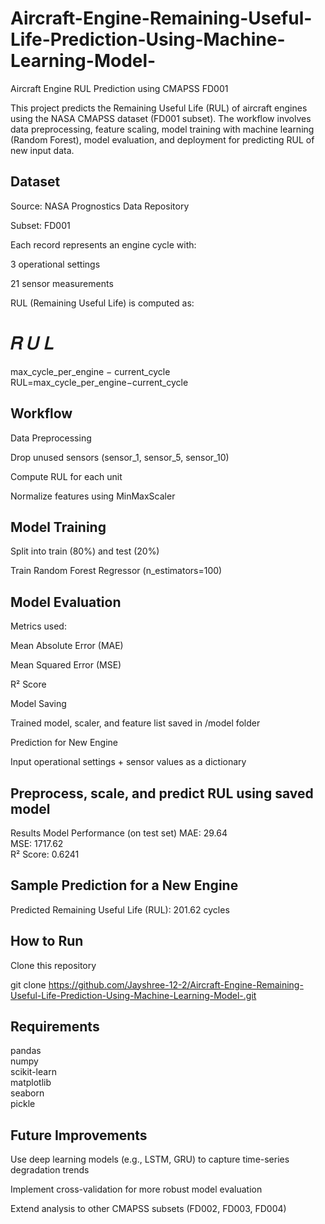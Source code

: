 # Aircraft-Engine-Remaining-Useful-Life-Prediction-Using-Machine-Learning-Model-
Aircraft Engine RUL Prediction using CMAPSS FD001

This project predicts the Remaining Useful Life (RUL) of aircraft engines using the NASA CMAPSS dataset (FD001 subset). The workflow involves data preprocessing, feature scaling, model training with machine learning (Random Forest), model evaluation, and deployment for predicting RUL of new input data.



 ## Dataset

Source: NASA Prognostics Data Repository

Subset: FD001

Each record represents an engine cycle with:

3 operational settings

21 sensor measurements

RUL (Remaining Useful Life) is computed as:

𝑅
𝑈
𝐿
=
max_cycle_per_engine
−
current_cycle
RUL=max_cycle_per_engine−current_cycle
## Workflow

Data Preprocessing

Drop unused sensors (sensor_1, sensor_5, sensor_10)

Compute RUL for each unit

Normalize features using MinMaxScaler

## Model Training

Split into train (80%) and test (20%)

Train Random Forest Regressor (n_estimators=100)

## Model Evaluation

Metrics used:

Mean Absolute Error (MAE)

Mean Squared Error (MSE)

R² Score

Model Saving

Trained model, scaler, and feature list saved in /model folder

Prediction for New Engine

Input operational settings + sensor values as a dictionary

## Preprocess, scale, and predict RUL using saved model

 Results
 Model Performance (on test set)
MAE: 29.64  
MSE: 1717.62  
R² Score: 0.6241  

 ## Sample Prediction for a New Engine
Predicted Remaining Useful Life (RUL): 201.62 cycles

##  How to Run

Clone this repository

git clone https://github.com/Jayshree-12-2/Aircraft-Engine-Remaining-Useful-Life-Prediction-Using-Machine-Learning-Model-.git




  ## Requirements
pandas  
numpy  
scikit-learn  
matplotlib  
seaborn  
pickle  

 ## Future Improvements

Use deep learning models (e.g., LSTM, GRU) to capture time-series degradation trends

Implement cross-validation for more robust model evaluation

Extend analysis to other CMAPSS subsets (FD002, FD003, FD004)
